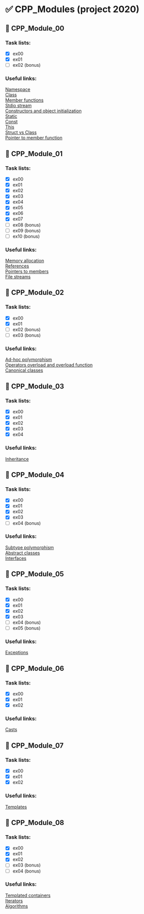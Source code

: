 # :white_check_mark: CPP_Modules (project 2020) 
## :moyai: CPP_Module_00
### Task lists:
- [x] ex00
- [x] ex01
- [ ] ex02 (bonus)
### Useful links:
[Namespace](https://ravesli.com/urok-53-prostranstva-imen/)  
[Class](https://codelessons.ru/cplusplus/klassy-v-c-rukovodstvo-dlya-nachinayushhix.html)  
[Member functions](https://www.tutorialspoint.com/cplusplus/cpp_class_member_functions.htm)  
[Stdio stream](https://ravesli.com/urok-208-funktsional-klassa-istream/)  
[Constructors and object initialization](https://metanit.com/cpp/tutorial/5.2.php)  
[Static](https://ravesli.com/urok-51-staticheskie-peremennye/)  
[Const](https://ravesli.com/urok-37-simvolnye-konstanty-const-constexpr/)  
[This](https://ravesli.com/urok-121-skrytyj-ukazatel-this/)  
[Struct vs Class](https://habr.com/ru/post/472290/)  
[Pointer to member function](https://www.codeguru.com/cpp/cpp/article.php/c17401/C-Tutorial-PointertoMember-Function.htm)  

## :moyai: CPP_Module_01
### Task lists:
- [x] ex00
- [x] ex01
- [x] ex02
- [x] ex03
- [x] ex04
- [x] ex05
- [x] ex06
- [x] ex07
- [ ] ex08 (bonus)
- [ ] ex09 (bonus)
- [ ] ex10 (bonus)

### Useful links:
[Memory allocation](https://www.cplusplus.com/doc/tutorial/dynamic/)  
[References](https://en.cppreference.com/w/cpp/language/reference)  
[Pointers to members](https://docs.microsoft.com/en-us/cpp/cpp/pointers-to-members?view=msvc-160&viewFallbackFrom=vs-2019)  
[File streams](https://www.tutorialspoint.com/cplusplus/cpp_files_streams.htm)  

## :moyai: CPP_Module_02
### Task lists:
- [x] ex00
- [x] ex01
- [ ] ex02 (bonus)
- [ ] ex03 (bonus)

### Useful links:
[Ad-hoc polymorphism](https://catonmat.net/cpp-polymorphism)  
[Operators overload and overload function](https://www.tutorialspoint.com/cplusplus/cpp_overloading.htm)  
[Canonical classes](https://github.com/markveligod/cpp_copliens_form)  

## :moyai: CPP_Module_03
### Task lists:
- [x] ex00
- [x] ex01
- [x] ex02
- [x] ex03
- [x] ex04

### Useful links:
[Inheritance](https://www.tutorialspoint.com/cplusplus/cpp_inheritance.htm)  

## :moyai: CPP_Module_04
### Task lists:
- [x] ex00
- [x] ex01
- [x] ex02
- [x] ex03
- [ ] ex04 (bonus)

### Useful links:
[Subtype polymorphism](https://en.wikipedia.org/wiki/Subtyping)  
[Abstract classes](https://metanit.com/cpp/tutorial/5.12.php)  
[Interfaces](https://ravesli.com/urok-168-chistye-virtualnye-funktsii-interfejsy-i-abstraktnye-klassy/#toc-3)  

## :moyai: CPP_Module_05
### Task lists:
- [x] ex00
- [x] ex01
- [x] ex02
- [x] ex03
- [ ] ex04 (bonus)
- [ ] ex05 (bonus)

### Useful links:
[Exceptions](https://www.cplusplus.com/doc/tutorial/exceptions/)  

## :moyai: CPP_Module_06
### Task lists:
- [x] ex00
- [x] ex01
- [x] ex02

### Useful links:
[Casts](https://ravesli.com/urok-56-yavnoe-preobrazovanie-tipov-dannyh-operatory-casts/)  

## :moyai: CPP_Module_07
### Task lists:
- [x] ex00
- [x] ex01
- [x] ex02

### Useful links:
[Templates](https://ravesli.com/urok-173-shablony-funktsij/)  

## :moyai: CPP_Module_08
### Task lists:
- [x] ex00
- [x] ex01
- [x] ex02
- [ ] ex03 (bonus)
- [ ] ex04 (bonus)

### Useful links:
[Templated containers](https://ravesli.com/urok-197-kontejnery-stl/)  
[Iterators](https://metanit.com/cpp/tutorial/7.3.php)  
[Algorithms](https://ravesli.com/algoritmy-v-standartnoj-biblioteke-s/)  

